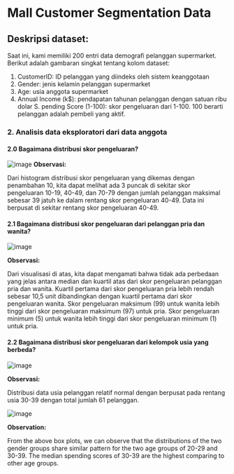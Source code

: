 # Mall Customer Segmentation Data

## Deskripsi dataset:
Saat ini, kami memiliki 200 entri data demografi pelanggan supermarket. Berikut adalah gambaran singkat tentang kolom dataset:

1. CustomerID: ID pelanggan yang diindeks oleh sistem keanggotaan
2. Gender: jenis kelamin pelanggan supermarket
3. Age: usia anggota supermarket
4. Annual Income (k$): pendapatan tahunan pelanggan dengan satuan ribu dolar
S. pending Score (1-100): skor pengeluaran dari 1-100. 100 berarti pelanggan adalah pembeli yang aktif.

### 2. Analisis data eksploratori dari data anggota

#### 2.0 Bagaimana distribusi skor pengeluaran?

![image](https://github.com/JuanFakhri/Mall_Customer_Segmentation_Data/assets/61308533/81b57208-70c5-4da0-b359-63074c43ee2a)
<b>Observasi:</b>

Dari histogram distribusi skor pengeluaran yang dikemas dengan penambahan 10, kita dapat melihat ada 3 puncak di sekitar skor pengeluaran 10-19, 40-49, dan 70-79 dengan jumlah pelanggan maksimal sebesar 39 jatuh ke dalam rentang skor pengeluaran 40-49. Data ini berpusat di sekitar rentang skor pengeluaran 40-49.

#### 2.1 Bagaimana distribusi skor pengeluaran dari pelanggan pria dan wanita?

![image](https://github.com/JuanFakhri/Mall_Customer_Segmentation_Data/assets/61308533/cb88116c-b4ae-431d-adf1-eab800a1c635)

<b>Observasi:</b>
 
Dari visualisasi di atas, kita dapat mengamati bahwa tidak ada perbedaan yang jelas antara median dan kuartil atas dari skor pengeluaran pelanggan pria dan wanita. Kuartil pertama dari skor pengeluaran pria lebih rendah sebesar 10,5 unit dibandingkan dengan kuartil pertama dari skor pengeluaran wanita. Skor pengeluaran maksimum (99) untuk wanita lebih tinggi dari skor pengeluaran maksimum (97) untuk pria. Skor pengeluaran minimum (5) untuk wanita lebih tinggi dari skor pengeluaran minimum (1) untuk pria.

#### 2.2 Bagaimana distribusi skor pengeluaran dari kelompok usia yang berbeda?
![image](https://github.com/JuanFakhri/Mall_Customer_Segmentation_Data/assets/61308533/2473fe05-7346-43ff-bfbb-07fbe36eb21d)


<b>Observasi:</b>

Distribusi data usia pelanggan relatif normal dengan berpusat pada rentang usia 30-39 dengan total jumlah 61 pelanggan.

![image](https://github.com/JuanFakhri/Mall_Customer_Segmentation_Data/assets/61308533/07639def-e169-43c4-a819-04d4dc7ee85e)

<b>Observation:</b>

From the above box plots, we can observe that the distributions of the two gender groups share similar pattern for the two age groups of 20-29 and 30-39. The median spending scores of 30-39 are the highest comparing to other age groups.


